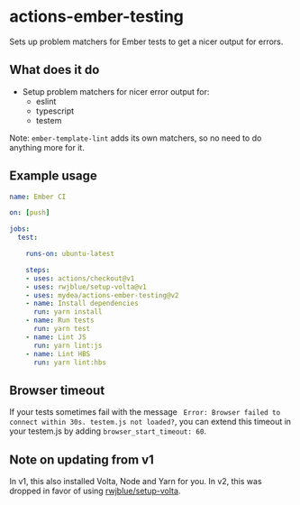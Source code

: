 # actions-ember-testing

Sets up problem matchers for Ember tests to get a nicer output for errors.

## What does it do

* Setup problem matchers for nicer error output for:
  * eslint
  * typescript
  * testem
  
Note: `ember-template-lint` adds its own matchers, so no need to do anything more for it.

## Example usage

```yaml
name: Ember CI

on: [push]

jobs:
  test:

    runs-on: ubuntu-latest

    steps:
    - uses: actions/checkout@v1
    - uses: rwjblue/setup-volta@v1
    - uses: mydea/actions-ember-testing@v2
    - name: Install dependencies
      run: yarn install
    - name: Run tests
      run: yarn test
    - name: Lint JS
      run: yarn lint:js
    - name: Lint HBS
      run: yarn lint:hbs
```

## Browser timeout

If your tests sometimes fail with the message ` Error: Browser failed to connect within 30s. testem.js not loaded?`,
you can extend this timeout in your testem.js by adding `browser_start_timeout: 60`.

## Note on updating from v1

In v1, this also installed Volta, Node and Yarn for you. 
In v2, this was dropped in favor of using [rwjblue/setup-volta](https://github.com/rwjblue/setup-volta).
